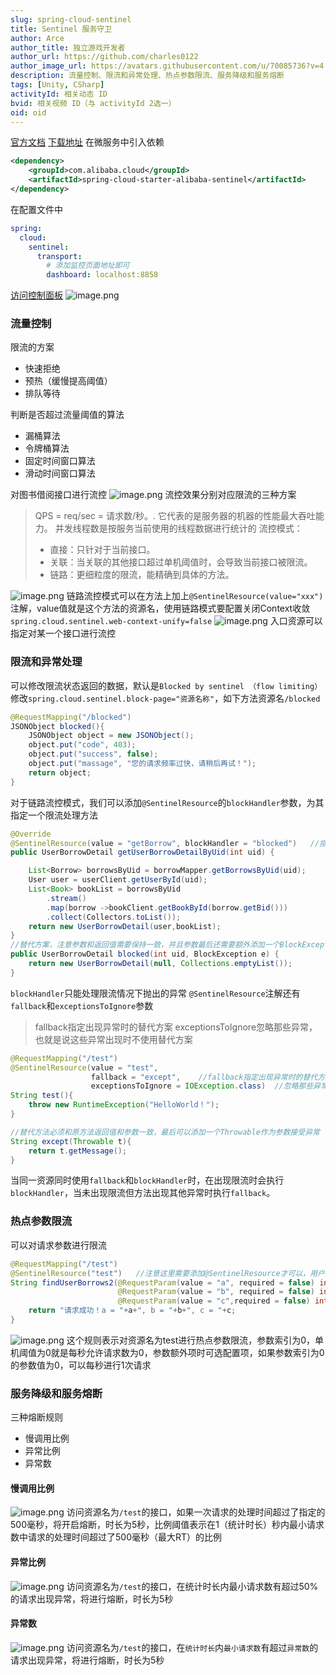 ```yaml
---
slug: spring-cloud-sentinel
title: Sentinel 服务守卫
author: Arce
author_title: 独立游戏开发者
author_url: https://github.com/charles0122
author_image_url: https://avatars.githubusercontent.com/u/70085736?v=4
description: 流量控制、限流和异常处理、热点参数限流、服务降级和服务熔断
tags: [Unity, CSharp]
activityId: 相关动态 ID
bvid: 相关视频 ID（与 activityId 2选一）
oid: oid
---
```


[官方文档](https://github.com/alibaba/Sentinel/wiki/%E4%BB%8B%E7%BB%8D)
[下载地址](https://github.com/alibaba/Sentinel/releases)
在微服务中引入依赖

```xml
<dependency>
    <groupId>com.alibaba.cloud</groupId>
    <artifactId>spring-cloud-starter-alibaba-sentinel</artifactId>
</dependency>
```
在配置文件中

```yaml
spring:
  cloud:
    sentinel:
      transport:
        # 添加监控页面地址即可
        dashboard: localhost:8858
```

[访问控制面板](http://localhost:8858/#/dashboard)
![image.png](img/2023-03-12-spring-cloud-sentinel/1660900767584-0d69e6f1-3041-4a1c-9431-27a292ad0438.png)

<!-- truncate -->

### 流量控制

限流的方案

- 快速拒绝
- 预热（缓慢提高阈值）
- 排队等待

判断是否超过流量阈值的算法

- 漏桶算法
- 令牌桶算法
- 固定时间窗口算法
- 滑动时间窗口算法

对图书借阅接口进行流控
![image.png](img/2023-03-12-spring-cloud-sentinel/1660917238346-0d90f864-548a-44bf-9210-5b2cd7ff50d5.png)
流控效果分别对应限流的三种方案

> QPS = req/sec = 请求数/秒。. 它代表的是服务器的机器的性能最大吞吐能力。
> 并发线程数是按服务当前使用的线程数据进行统计的
> 流控模式：
>
> - 直接：只针对于当前接口。
> - 关联：当关联的其他接口超过单机阈值时，会导致当前接口被限流。
> - 链路：更细粒度的限流，能精确到具体的方法。

![image.png](img/2023-03-12-spring-cloud-sentinel/1660917272387-f320d0ff-816f-49b9-9126-c616065d1f55.png)
链路流控模式可以在方法上加上`@SentinelResource(value="xxx")`注解，value值就是这个方法的资源名，使用链路模式要配置关闭Context收敛`spring.cloud.sentinel.web-context-unify=false`
![image.png](img/2023-03-12-spring-cloud-sentinel/1660918168697-9769c813-157f-4b1c-82ba-a51d5cbd70c7.png)
入口资源可以指定对某一个接口进行流控

### 限流和异常处理

可以修改限流状态返回的数据，默认是`Blocked by sentinel （flow limiting）`
修改`spring.cloud.sentinel.block-page="资源名称"`，如下方法资源名`/blocked`

```java
@RequestMapping("/blocked")
JSONObject blocked(){
    JSONObject object = new JSONObject();
    object.put("code", 403);
    object.put("success", false);
    object.put("massage", "您的请求频率过快，请稍后再试！");
    return object;
}
```

对于链路流控模式，我们可以添加`@SentinelResource`的`blockHandler`参数，为其指定一个限流处理方法

```java
@Override
@SentinelResource(value = "getBorrow", blockHandler = "blocked")   //指定blockHandler，也就是被限流之后的替代解决方案，这样就不会使用默认的抛出异常的形式了
public UserBorrowDetail getUserBorrowDetailByUid(int uid) {

    List<Borrow> borrowsByUid = borrowMapper.getBorrowsByUid(uid);
    User user = userClient.getUserById(uid);
    List<Book> bookList = borrowsByUid
        .stream()
        .map(borrow ->bookClient.getBookById(borrow.getBid()))
        .collect(Collectors.toList());
    return new UserBorrowDetail(user,bookList);
}
//替代方案，注意参数和返回值需要保持一致，并且参数最后还需要额外添加一个BlockException
public UserBorrowDetail blocked(int uid, BlockException e) {
    return new UserBorrowDetail(null, Collections.emptyList());
}
```

`blockHandler`只能处理限流情况下抛出的异常
`@SentinelResource`注解还有`fallback`和`exceptionsToIgnore`参数
> fallback指定出现异常时的替代方案
> exceptionsToIgnore忽略那些异常，也就是说这些异常出现时不使用替代方案

```java
@RequestMapping("/test")
@SentinelResource(value = "test",
                  fallback = "except",    //fallback指定出现异常时的替代方案
                  exceptionsToIgnore = IOException.class)  //忽略那些异常，也就是说这些异常出现时不使用替代方案
String test(){
    throw new RuntimeException("HelloWorld！");
}

//替代方法必须和原方法返回值和参数一致，最后可以添加一个Throwable作为参数接受异常
String except(Throwable t){
    return t.getMessage();
}
```

当同一资源同时使用`fallback`和`blockHandler`时，在出现限流时会执行`blockHandler`，当未出现限流但方法出现其他异常时执行`fallback`。

### 热点参数限流

可以对请求参数进行限流

```java
@RequestMapping("/test")
@SentinelResource("test")   //注意这里需要添加@SentinelResource才可以，用户资源名称就使用这里定义的资源名称
String findUserBorrows2(@RequestParam(value = "a", required = false) int a,
                        @RequestParam(value = "b", required = false) int b,
                        @RequestParam(value = "c",required = false) int c) {
    return "请求成功！a = "+a+", b = "+b+", c = "+c;
}
```

![image.png](img/2023-03-12-spring-cloud-sentinel/1660920297970-79d88dd9-0795-4b77-8a7f-bbf5b391b673.png)
这个规则表示对资源名为test进行热点参数限流，参数索引为0，单机阈值为0就是每秒允许请求数为0，参数额外项时可选配置项，如果参数索引为0的参数值为0，可以每秒进行1次请求

### 服务降级和服务熔断

三种熔断规则

- 慢调用比例
- 异常比例
- 异常数

#### 慢调用比例

![image.png](img/2023-03-12-spring-cloud-sentinel/1660921894970-c3270b37-6705-4b9a-86a8-fbad17fa9951.png)
访问资源名为`/test`的接口，如果一次请求的处理时间超过了指定的500毫秒，将开启熔断，时长为5秒，比例阈值表示在1（统计时长）秒内最小请求数中请求的处理时间超过了500毫秒（最大RT）的比例

#### 异常比例

![image.png](img/2023-03-12-spring-cloud-sentinel/1660922268397-788ec673-dc48-4d6e-9f55-ec1bb9211e9a.png)
访问资源名为`/test`的接口，在统计时长内最小请求数有超过50%的请求出现异常，将进行熔断，时长为5秒

#### 异常数

![image.png](img/2023-03-12-spring-cloud-sentinel/1660922425885-7bb90d21-1c29-45a4-a37e-4e613ccca3df.png)
访问资源名为`/test`的接口，在`统计时长`内`最小请求数`有超过`异常数`的请求出现异常，将进行熔断，时长为5秒
